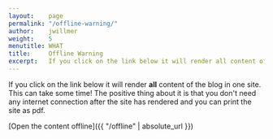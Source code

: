 ```yaml
---
layout:    page
permalink: "/offline-warning/"
author:    jwillmer
weight:    5
menutitle: WHAT
title:     Offline Warning
excerpt:   If you click on the link below it will render all content of the blog in one site. This can take some time!
---
```



If you click on the link below it will render **all** content of the blog in one site. This can take some time! The positive thing about it is that you don't need any internet connection after the site has rendered and you can print the site as pdf.

[Open the content offline]({{ "/offline" | absolute_url }})
